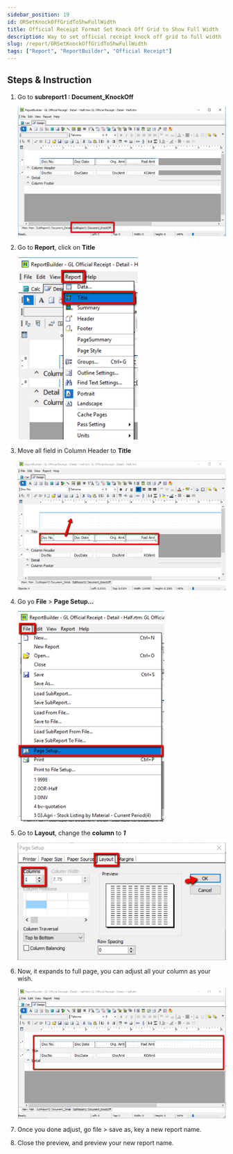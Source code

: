 ```yaml
---
sidebar_position: 19
id: ORSetKnockOffGridToShwFullWidth
title: Official Receipt Format Set Knock Off Grid to Show Full Width
description: Way to set official receipt knock off grid to full width
slug: /report/ORSetKnockOffGridToShwFullWidth
tags: ["Report", "ReportBuilder", "Official Receipt"]
---
```


## Steps & Instruction

1. Go to **subreport1 : Document_KnockOff**

    ![1](../../static/img/report/ORSetKnockOffGridToShwFullWidth/1.png)

2. Go to **Report**, click on **Title**

    ![2](../../static/img/report/ORSetKnockOffGridToShwFullWidth/2.png)

3. Move all field in Column Header to **Title**

    ![3](../../static/img/report/ORSetKnockOffGridToShwFullWidth/3.png)

4. Go yo **File** > **Page Setup...**

    ![4](../../static/img/report/ORSetKnockOffGridToShwFullWidth/4.png)

5. Go to **Layout**, change the **column** to ***1***

    ![5](../../static/img/report/ORSetKnockOffGridToShwFullWidth/5.png)

6. Now, it expands to full page, you can adjust all your column as your wish.

    ![6](../../static/img/report/ORSetKnockOffGridToShwFullWidth/6.png)

7. Once you done adjust, go file > save as, key a new report name.

8. Close the preview, and preview your new report name.
